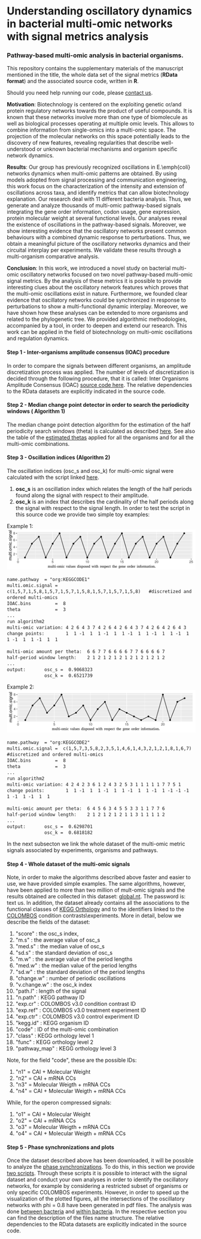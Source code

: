 #  Understanding oscillatory dynamics in bacterial multi-omic networks with signal metrics analysis
### Pathway-based multi-omic analysis in bacterial organisms.

This repository contains the supplementary materials of the manuscript mentioned in the title, the whole data set of the signal metrics (**RData format**) and the associated source code, written in **R**.


Should you need help running our code, please [contact us](mailto:fbardozzo@unisa.it).

**Motivation**: Biotechnology is centered on the exploiting genetic or/and protein regulatory networks towards the product of useful compounds. It is known that these networks involve more than one type of biomolecule as well as biological processes operating at multiple omic levels. This allows to combine information from single-omics into a multi-omic space. The projection of the molecular networks on this space potentially leads to the discovery of new features, revealing regularities that describe well-understood or unknown bacterial mechanisms and organism specific network dynamics. 

**Results**: Our group has previously recognized oscillations in E.\emph{coli} networks dynamics when multi-omic patterns are obtained. By using models adopted from signal processing and communication engineering, this work focus on the characterization of the intensity and extension of oscillations across taxa, and identify metrics that can allow biotechnology explanation. Our research deal with 11 different bacteria analysis. Thus, we generate and analyze thousands of multi-omic pathway-based signals integrating the gene order information, codon usage, gene expression, protein molecular weight at several functional levels. Our analyses reveal the existence of oscillations in the pathway-based signals. Moreover, we show interesting evidence that the oscillatory networks present common behaviours with a combined dynamic response to perturbations. Thus, we obtain a meaningful picture of the oscillatory networks dynamics and their circuital interplay per experiments. We validate these results through a multi-organism comparative analysis.

**Conclusion**: In this work, we introduced a novel study on bacterial multi-omic oscillatory networks focused on two novel pathway-based multi-omic signal metrics. By the analysis of these metrics it is possible to provide interesting clues about the oscillatory network features which proves that the multi-omic oscillations exist in nature. Furthermore, we founded clear evidence that oscillatory networks could be synchronized in response to perturbations to show a multi-functional dynamic interplay. Moreover, we have shown how these analyses can be extended to more organisms and related to the phylogenetic tree. We provided algorithmic methodologies, accompanied by a tool, in order to  deepen and extend our research. This work can be applied in the field of biotechnology on multi-omic oscillations and regulation dynamics.


#### Step 1 - Inter-organisms amplitude consensus (IOAC) procedure 
In order to compare the signals between different organisms, an amplitude discretization process was applied. The number of levels of discretization is decided through the following procedure, that it is called: Inter Organisms Amplitude Consensus (IOAC) [source code here](ioac_procedure/Data_norm.R). The relative dependencies to the RData datasets are explicitly indicated in the source code.

#### Step 2 -  Median change point detector in order to search the periodicity windows ( Algorithm 1) 
The median change point detection algorithm for the estimation of the half periodicity search windows (theta) is calculated as described [here](SupplementaryAlgo1.R). See also the table of the [estimated thetas](table_of_thetas) applied for all the organisms and for all the multi-omic combinations. 

#### Step 3 -  Oscillation indices (Algorithm 2)
The oscillation indices (osc_s and osc_k) for multi-omic signal were calculated with the script linked [here](SupplementaryAlgo2.R). 
1) **osc_s** is an oscillation index which relates the length of the half periods found along the signal with respect to their amplitude. 
2) **osc_k** is an index that describes the cardinality of the half periods along the signal with respect to the signal length.
In order to test the script in this source code we provide two simple toy examples:

Example 1:
![image](figures/run1.png)
```
name.pathway  = "org:KEGGCODE1"
multi.omic.signal =  c(1,5,7,1,5,8,1,5,7,1,5,7,1,5,8,1,5,7,1,5,7,1,5,8)   #discretized and ordered multi-omics
IOAC.bins         =  8
theta             =  3
...
run algorithm2
multi-omic variation: 4 2 6 4 3 7 4 2 6 4 2 6 4 3 7 4 2 6 4 2 6 4 3
change points:        1  1 -1  1  1 -1  1  1 -1  1  1 -1  1  1 -1  1  1 -1  1  1 -1  1  1

multi-omic amount per theta:  6 6 7 7 6 6 6 6 7 7 6 6 6 6 7
half-period window length:    2 1 2 1 2 1 2 1 2 1 2 1 2 1 2
...
output:       osc_s =  0.9068323
              osc_k =  0.6521739 
```

Example 2:
![image](figures/run2.png)
```
name.pathway  = "org:KEGGCODE2"
multi.omic.signal =  c(1,5,7,3,5,8,2,3,5,1,4,6,1,4,3,2,1,2,1,8,1,6,7)   #discretized and ordered multi-omics
IOAC.bins         =  8
theta             =  3
...
run algorithm2
multi-omic variation: 4 2 4 2 3 6 1 2 4 3 2 5 3 1 1 1 1 1 7 7 5 1
change points:        1  1 -1  1  1 -1  1  1 -1  1  1 -1  1 -1 -1 -1  1 -1  1 -1  1  1

multi-omic amount per theta:  6 4 5 6 3 4 5 5 3 3 1 1 7 7 6
half-period window length:    2 1 2 1 2 1 2 1 1 3 1 1 1 1 2
...
output:       osc_s =  0.6298701
              osc_k =  0.6818182 
```



In the next subsecton we link the whole dataset of the multi-omic metric signals associated by experiments, organisms and pathways. 



#### Step 4 -  Whole dataset of the multi-omic signals

Note, in order to make the algorithms described above faster and easier to use, we have provided simple examples. The same algorithms, however, have been applied to more than two million of mult-omic signals and the results obtained are collected in this dataset: [global.nt](https://thinfi.com/c30r). The password is: text us.
In addition, the dataset already contains all the associations to the functional classes of [KEGG Orthology](https://www.genome.jp/kegg-bin/get_htext?ko00001) and to the identifiers linked to the [COLOMBOS](http://colombos.net/) condition contrasts\experiments. More in detail, below we describe the fields of the dataset: 
1) "score" : the osc_s index, 
2) "m.s"   : the average value of osc_s
3) "med.s" : the median value of osc_s
4) "sd.s"  : the standard deviation of osc_s
5) "m.w"   : the average value of the period lengths
6) "med.w" : the median value of the period lengths
7) "sd.w"  : the standard deviation of the period lengths
8) "change.w"     : number of periodic oscillations
9) "v.change.w"   : the osc_k index
10) "path.l"      : length of the signal
11) "n.path"      : KEGG pathway ID
12) "exp.cr"      : COLOMBOS v3.0 condition contrast ID
13) "exp.ref"     : COLOMBOS v3.0 treatment experiment ID
14) "exp.ctr"     : COLOMBOS v3.0 control experiment ID
15) "kegg.id"     : KEGG organism ID
16) "code"        : ID of the multi-omic combination
17) "class"       : KEGG orthology level 1
18) "func"        : KEGG orthology level 2
19) "pathway_map" : KEGG orthology level 3

Note, for the field "code", these are the possible IDs:
1)  "n1" = CAI + Molecular Weight
2)  "n2" = CAI + mRNA CCs 
3)  "n3" = Molecular Weigth  + mRNA CCs 
4)  "n4" = CAI + Molecular Weigth  + mRNA CCs

While, for the operon compressed signals:
1)  "o1" = CAI + Molecular Weight
2)  "o2" = CAI + mRNA CCs 
3)  "o3" = Molecular Weigth  + mRNA CCs
4)  "o4" = CAI + Molecular Weigth  + mRNA CCs

#### Step 5 -  Phase synchronizations and plots
Once the dataset described above has been downloaded, it will be possible to analyze the [phase synchronizations](phase_synchronization/). To do this, in this section we provide [two scripts](phase_synchronization/). Through these scripts it is possible to interact with the signal dataset and conduct your own analyses in order to identify the oscillatory networks, for example by considering a restricted subset of organisms or only specific COLOMBOS experiments.
However, in order to speed up the visualization of the plotted figures, all the intersections of the oscillatory networks with phi = 0.8 have been generated in pdf files. The analysis was done [between bacteria](phase_synchronization/between_org_upsets/) and [within bacteria](phase_synchronization/whitin_org_upsets/). In the respective section you can find the description of the files name structure. The relative dependencies to the RData datasets are explicitly indicated in the source code.
